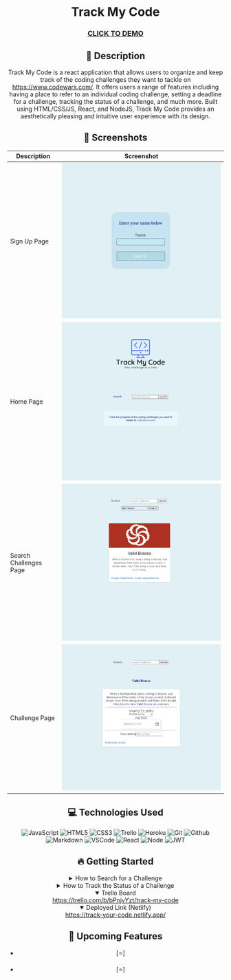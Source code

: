 <div id="description" align="center">

# Track My Code

### [CLICK TO DEMO](https://track-your-code.netlify.app/)


## :pencil: Description
  
Track My Code is a react application that allows users to organize and keep track of the coding challenges they want to tackle on https://www.codewars.com/. It offers users a range of features including having a place to refer to an individual coding challenge, setting a deadline for a challenge, tracking the status of a challenge, and much more. Built using HTML/CSS/JS, React, and NodeJS, Track My Code provides an aesthetically pleasing and intuitive user experience with its design.
  
## :camera_flash: Screenshots 

| Description | Screenshot |
| --------------- | --------------- |
| Sign Up Page  | <img src='/src/readme-imgs/signup-page.png'>  |
| Home Page  | <img src='/src/readme-imgs/home-page.png'>  |
| Search Challenges Page | <img src='/src/readme-imgs/search-page.png'> |
| Challenge Page | <img src='/src/readme-imgs/challenge-page.png'>  |
  
## :computer: Technologies Used


![JavaScript](https://img.shields.io/badge/-JavaScript-05122A?style=flat&logo=javascript)
![HTML5](https://img.shields.io/badge/-HTML5-05122A?style=flat&logo=html5)
![CSS3](https://img.shields.io/badge/-CSS-05122A?style=flat&logo=css3)
![Trello](https://img.shields.io/badge/-Trello-05122A?style=flat&logo=trello)
![Heroku](https://img.shields.io/badge/-Heroku-05122A?style=flat&logo=heroku)
![Git](https://img.shields.io/badge/-Git-05122A?style=flat&logo=git)
![Github](https://img.shields.io/badge/-GitHub-05122A?style=flat&logo=github)
![Markdown](https://img.shields.io/badge/-Markdown-05122A?style=flat&logo=markdown)
![VSCode](https://img.shields.io/badge/-VS_Code-05122A?style=flat&logo=visualstudio)
![React](https://img.shields.io/badge/-React-05122A?style=flat&logo=react)
![Node](https://img.shields.io/badge/-Node.js-05122A?style=flat&logo=node.js)
![JWT](https://img.shields.io/badge/-JSON_Web_Tokens-05122A?style=flat&logo=jsonwebtokens)
  
## :fire: Getting Started
  
<details>
  <summary> How to Search for a Challenge </summary>
  <ul>
    <li>Sign up with your name.</li>
    <li></li>
    <li></li>
    <li></li>
  </ul>
</details>

<details>
  <summary> How to Track the Status of a Challenge </summary>
  <ul>
    <li></li>
    <li></li>
  </ul>
    
</details>

<details open>
  <summary> Trello Board </summary>
  <a href="https://trello.com/b/bPnjvYzt/track-my-code"
    > https://trello.com/b/bPnjvYzt/track-my-code </a
  >
</details>

<details open>
  <summary> Deployed Link (Netlify) </summary>
  <a href="https://track-your-code.netlify.app/"
    > https://track-your-code.netlify.app/</a
  >
</details>
  
## :satellite: Upcoming Features

- [:star:] 

- [:star:] 

